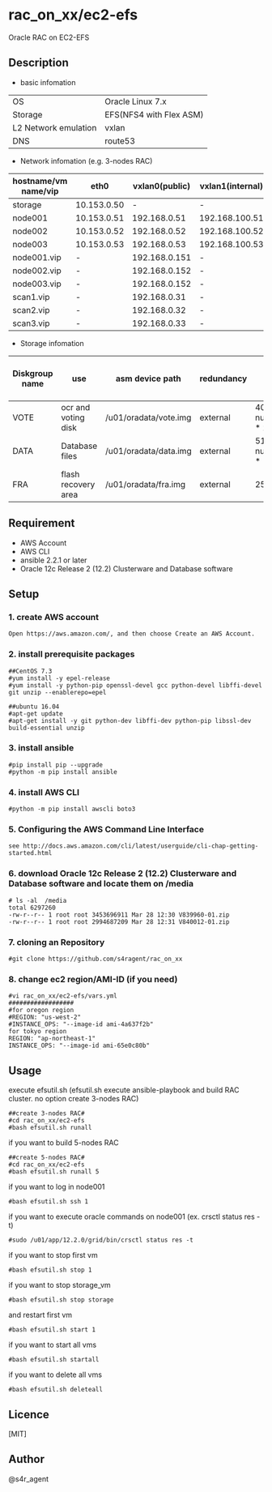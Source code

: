rac_on_xx/ec2-efs
====

 Oracle RAC on EC2-EFS

## Description
- basic infomation

|||
|-----|-----|
|OS|Oracle Linux 7.x|
|Storage|EFS(NFS4 with Flex ASM)|
|L2 Network emulation|vxlan|
|DNS|route53|

- Network infomation (e.g. 3-nodes RAC)

|hostname/vm name/vip|eth0|vxlan0(public)|vxlan1(internal)|vxlan2(asm)|
|--------|--------|-------|-------|-------|
|storage|10.153.0.50|-|-|-|
|node001|10.153.0.51|192.168.0.51|192.168.100.51|192.168.200.51|
|node002|10.153.0.52|192.168.0.52|192.168.100.52|192.168.200.52|
|node003|10.153.0.53|192.168.0.53|192.168.100.53|192.168.200.53|
|node001.vip|-|192.168.0.151|-|-|
|node002.vip|-|192.168.0.152|-|-|
|node003.vip|-|192.168.0.152|-|-|
|scan1.vip|-|192.168.0.31|-|-|
|scan2.vip|-|192.168.0.32|-|-|
|scan3.vip|-|192.168.0.33|-|-|


- Storage infomation 

|Diskgroup name|use|asm device path|redundancy|size(MB)|size(MB)(e.g. 3-nodes RAC)|
|--------|--------|-------|-------|-------|-------|
|VOTE|ocr and voting disk|/u01/oradata/vote.img|external| 40960 + ( num_of_nodes * 2048 )|47104|
|DATA|Database files|/u01/oradata/data.img|external| 5120 + ( num_of_nodes * 1024 ) |8192|
|FRA|flash recovery area|/u01/oradata/fra.img|external|25600|25600|


## Requirement
- AWS Account
- AWS CLI
- ansible 2.2.1 or later
- Oracle 12c Release 2 (12.2) Clusterware and Database software 



## Setup
### 1. create AWS account
    Open https://aws.amazon.com/, and then choose Create an AWS Account. 
### 2. install prerequisite packages
    ##CentOS 7.3
    #yum install -y epel-release
    #yum install -y python-pip openssl-devel gcc python-devel libffi-devel git unzip --enablerepo=epel
    
    ##ubuntu 16.04
    #apt-get update
    #apt-get install -y git python-dev libffi-dev python-pip libssl-dev build-essential unzip


### 3. install ansible
    #pip install pip --upgrade
    #python -m pip install ansible    
### 4. install AWS CLI
    #python -m pip install awscli boto3
### 5. Configuring the AWS Command Line Interface
    see http://docs.aws.amazon.com/cli/latest/userguide/cli-chap-getting-started.html
### 6. download Oracle 12c Release 2 (12.2) Clusterware and Database software and locate them on /media
    # ls -al  /media
    total 6297260
    -rw-r--r-- 1 root root 3453696911 Mar 28 12:30 V839960-01.zip
    -rw-r--r-- 1 root root 2994687209 Mar 28 12:31 V840012-01.zip
### 7. cloning an Repository
    #git clone https://github.com/s4ragent/rac_on_xx
### 8. change ec2 region/AMI-ID (if you need)
    #vi rac_on_xx/ec2-efs/vars.yml
    ##################
    #for oregon region
    #REGION: "us-west-2"
    #INSTANCE_OPS: "--image-id ami-4a637f2b"
    for tokyo region
    REGION: "ap-northeast-1"
    INSTANCE_OPS: "--image-id ami-65e0c80b"
## Usage
execute efsutil.sh   (efsutil.sh execute ansible-playbook and build RAC cluster. no option create 3-nodes RAC)

    ##create 3-nodes RAC#
    #cd rac_on_xx/ec2-efs
    #bash efsutil.sh runall

if you want to build 5-nodes RAC

    ##create 5-nodes RAC#
    #cd rac_on_xx/ec2-efs
    #bash efsutil.sh runall 5

if you want to log in node001

    #bash efsutil.sh ssh 1

if you want to execute oracle commands on node001 (ex. crsctl status res -t)

    #sudo /u01/app/12.2.0/grid/bin/crsctl status res -t

if you want to stop first vm

    #bash efsutil.sh stop 1

if you want to stop storage_vm

    #bash efsutil.sh stop storage

and restart first vm

    #bash efsutil.sh start 1
    
if you want to start all vms

    #bash efsutil.sh startall

if you want to delete all vms

    #bash efsutil.sh deleteall

## Licence
[MIT]

## Author
@s4r_agent
